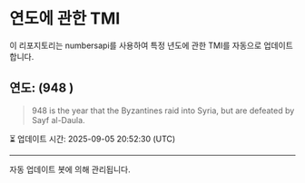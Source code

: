 
# 연도에 관한 TMI

이 리포지토리는 numbersapi를 사용하여 특정 년도에 관한 TMI를 자동으로 업데이트합니다.

## 연도: (948 )
> 948 is the year that the Byzantines raid into Syria, but are defeated by Sayf al-Daula.

⏳ 업데이트 시간: 2025-09-05 20:52:30 (UTC)

---
자동 업데이트 봇에 의해 관리됩니다.
